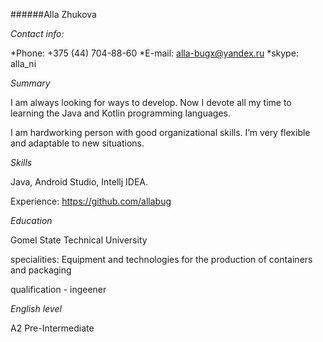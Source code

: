 ######Alla Zhukova


*Contact info:*

*Phone: +375 (44) 704-88-60
*E-mail: alla-bugx@yandex.ru
*skype: alla_ni


*Summary*

I am always looking for ways to develop. Now I devote all my time to learning the Java and Kotlin programming languages.

I am hardworking person with good organizational skills. I’m very flexible and adaptable to new situations. 


*Skills*

Java, Android Studio, Intellj IDEA.

Experience: https://github.com/allabug


*Education*

Gomel State Technical University 

specialities:  Equipment  and technologies for the production of containers and packaging

qualification - ingeener


*English level*

A2 Pre-Intermediate